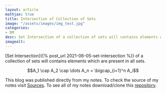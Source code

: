 ```yaml
---
layout: article
mathjax: true
title: Intersection of Collection of Sets
image: "/assets/images/img_test.jpg"
categories:
- DM
desc: Set Intersection of a collection of sets will contains elements which are present in all sets. 
imagealt: 
---
```


[Set Intersection]({% post_url 2021-06-05-set-intersection %}) of a collection of sets will contains elements which are present in all sets.

$$A_1 \cap A_2 \cap \dots A_n = \bigcap_{i=1}^n A_i$$


































































































































































































































































































































































This blog was published directly from my notes.
To check the source of my notes visit [Sources](sources.html).
To see all of my notes download/clone this [repository](https://github.com/bovem/CS).